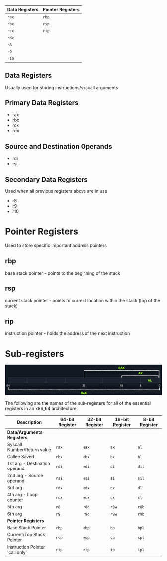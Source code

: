 
| **Data Registers** | **Pointer Registers** |
| ------------------ | --------------------- |
| `rax`              | `rbp`                 |
| `rbx`              | `rsp`                 |
| `rcx`              | `rip`                 |
| `rdx`              |                       |
| `r8`               |                       |
| `r9`               |                       |
| `r10`              |                       |
## Data Registers 
Usually used for storing instructions/syscall arguments 
## Primary Data Registers 
- rax
- rbx 
- rcx 
- rdx 
## Source and Destination Operands 
- rdi 
- rsi 
## Secondary Data Registers 
Used when all previous registers above are in use 
- r8
- r9
- r10

# Pointer Registers 
Used to store specific important address pointers 
## rbp 
base stack pointer - points to the beginning of the stack 
## rsp 
current stack pointer - points to current location within the stack (top of the stack)
## rip 
instruction pointer - holds the address of the next instruction

# Sub-registers 
![](../Assets/Pasted%20image%2020250112130243.png)



The following are the names of the sub-registers for all of the essential registers in an x86_64 architecture:

| Description                     | 64-bit Register | 32-bit Register | 16-bit Register | 8-bit Register |
| ------------------------------- | --------------- | --------------- | --------------- | -------------- |
| **Data/Arguments Registers**    |                 |                 |                 |                |
| Syscall Number/Return value     | `rax`           | `eax`           | `ax`            | `al`           |
| Callee Saved                    | `rbx`           | `ebx`           | `bx`            | `bl`           |
| 1st arg - Destination operand   | `rdi`           | `edi`           | `di`            | `dil`          |
| 2nd arg - Source operand        | `rsi`           | `esi`           | `si`            | `sil`          |
| 3rd arg                         | `rdx`           | `edx`           | `dx`            | `dl`           |
| 4th arg - Loop counter          | `rcx`           | `ecx`           | `cx`            | `cl`           |
| 5th arg                         | `r8`            | `r8d`           | `r8w`           | `r8b`          |
| 6th arg                         | `r9`            | `r9d`           | `r9w`           | `r9b`          |
| **Pointer Registers**           |                 |                 |                 |                |
| Base Stack Pointer              | `rbp`           | `ebp`           | `bp`            | `bpl`          |
| Current/Top Stack Pointer       | `rsp`           | `esp`           | `sp`            | `spl`          |
| Instruction Pointer 'call only' | `rip`           | `eip`           | `ip`            | `ipl`          |
